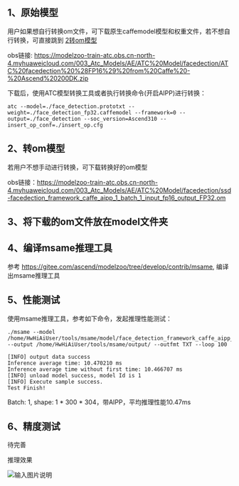 ## 1、原始模型
用户如果想自行转换om文件，可下载原生caffemodel模型和权重文件，若不想自行转换，可直接跳到 [2转om模型](#转om模型) 

obs链接: https://modelzoo-train-atc.obs.cn-north-4.myhuaweicloud.com/003_Atc_Models/AE/ATC%20Model/facedection/ATC%20facedection%20%28FP16%29%20from%20Caffe%20-%20Ascend%20200DK.zip

下载后，使用ATC模型转换工具或者执行转换命令(开启AIPP)进行转换：
```
atc --model=./face_detection.prototxt --weight=./face_detection_fp32.caffemodel --framework=0 --output=./face_detection --soc_version=Ascend310 --insert_op_conf=./insert_op.cfg
```


## 2、转om模型
若用户不想手动进行转换，可下载转换好的om模型

obs链接：https://modelzoo-train-atc.obs.cn-north-4.myhuaweicloud.com/003_Atc_Models/AE/ATC%20Model/facedection/ssd-facedection_framework_caffe_aipp_1_batch_1_input_fp16_output_FP32.om


## 3、将下载的om文件放在model文件夹

## 4、编译msame推理工具
参考 https://gitee.com/ascend/modelzoo/tree/develop/contrib/msame, 编译出msame推理工具

## 5、性能测试
使用msame推理工具，参考如下命令，发起推理性能测试： 

```
./msame --model /home/HwHiAiUser/tools/msame/model/face_detection_framework_caffe_aipp_1_batch_1_input_fp32_output_FP16.om --output /home/HwHiAiUser/tools/msame/output/ --outfmt TXT --loop 100
```
```
[INFO] output data success
Inference average time: 10.470210 ms
Inference average time without first time: 10.466707 ms
[INFO] unload model success, model Id is 1
[INFO] Execute sample success.
Test Finish!
```
Batch: 1, shape: 1 * 300 * 304，带AIPP，平均推理性能10.47ms

## 6、精度测试
待完善

推理效果

![输入图片说明](https://images.gitee.com/uploads/images/2020/1116/154908_240491cd_8113712.png "08281691-0233-4419-f611-2cf65624d5d8.png")
